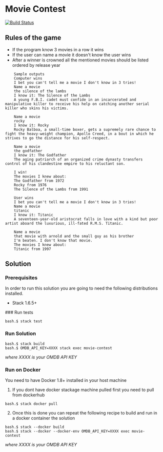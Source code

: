 # Movie Contest

[![Build Status](https://travis-ci.org/jproyo/movie-contest.svg?branch=master)](https://travis-ci.org/jproyo/movie-contest.svg?branch=master)

## Rules of the game

- If the program know 3 movies in a row it wins
- If the user can name a movie it doesn't know the user wins
- After a winner is crowned all the mentioned movies should be listed ordered by release year

```
    Sample outputs
    Computer wins
    I bet you can't tell me a movie I don't know in 3 tries!
    Name a movie
    the silence of the lambs
    I know it: The Silence of the Lambs
    A young F.B.I. cadet must confide in an incarcerated and manipulative killer to receive his help on catching another serial killer who skins his victims.

    Name a movie
    rocky
    I know it: Rocky
    Rocky Balboa, a small-time boxer, gets a supremely rare chance to fight the heavy-weight champion, Apollo Creed, in a bout in which he strives to go the distance for his self-respect.

    Name a movie
    the godfather
    I know it: The Godfather
    The aging patriarch of an organized crime dynasty transfers control of his clandestine empire to his reluctant son.

    I win!
    The movies I knew about:
    The Godfather from 1972
    Rocky from 1976
    The Silence of the Lambs from 1991

    User wins
    I bet you can't tell me a movie I don't know in 3 tries!
    Name a movie
    titanic
    I know it: Titanic
    A seventeen-year-old aristocrat falls in love with a kind but poor artist aboard the luxurious, ill-fated R.M.S. Titanic.

    Name a movie
    that movie with arnold and the small guy as his brother
    I'm beaten. I don't know that movie.
    The movies I knew about:
    Titanic from 1997
```

## Solution

### Prerequisites

In order to run this solution you are going to need the following distributions installed.

- Stack 1.6.5+

### Run tests

```shell
bash.$ stack test
```

### Run Solution

```shell
bash.$ stack build
bash.$ OMDB_API_KEY=XXXX stack exec movie-contest
```

*where XXXX is your OMDB API KEY*


### Run on Docker

You need to have Docker 1.8+ installed in your host machine

1. If you dont have docker stackage machine pulled first you need to pull from dockerhub

```shell
bash.$ stack docker pull
```

2. Once this is done you can repeat the following recipe to build and run in a docker container the solution

```shell
bash.$ stack --docker build
bash.$ stack --docker --docker-env OMDB_API_KEY=XXXX exec movie-contest
```

*where XXXX is your OMDB API KEY*
